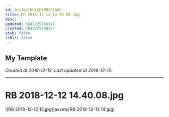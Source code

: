 ```yaml
---
id: 0czJKclKUiCblNOtStAKh
title: Rb 2018 12 12 14 40 08 Jpg
desc: ''
updated: 1645225706347
created: 1645225706347
stub: false
isDir: false
---
```

My Template
---

_Created at 2018-12-12._
_Last updated at 2018-12-12._




---

# RB 2018-12-12 14.40.08.jpg


![RB 2018-12-12 14.jpg](assets/RB 2018-12-12 14.jpg)

